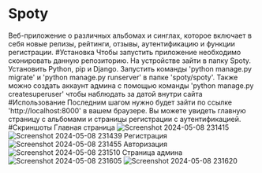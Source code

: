 # Spoty
Веб-приложение о различных альбомах и синглах, которое включает в себя новые релизы, рейтинги, отзывы, аутентификацию и функции регистрации.
#Установка
Чтобы запустить приложение необходимо сконировать данную репозиторию. На устройстве зайти в папку Spoty. Установить Python, pip и Django. Запустить команды 'python manage.py migrate' и 'python manage.py runserver' в папке 'spoty/spoty'. Также можно создать аккаунт админа с помощью команды 'python manage.py createsuperuser' чтобы наблюдать за датой внутри сайта
#Использование
Последним шагом нужно будет зайти по ссылке 'http://localhost:8000' в вашем браузере. Вы можете увидеть главную страницу с альбомами и страницы регистрации с аутентификацией.
#Скриншоты
Главная страница
![Screenshot 2024-05-08 231415](https://github.com/nuri-ririri/spoty-spoty/assets/102627265/527d15d4-e988-4b80-99db-d6cdac2f0682)
![Screenshot 2024-05-08 231439](https://github.com/nuri-ririri/spoty-spoty/assets/102627265/b6bea0e4-a551-4d55-ba84-d4ff7039a3c2)
Регистрация
![Screenshot 2024-05-08 231455](https://github.com/nuri-ririri/spoty-spoty/assets/102627265/8abe5c82-2e55-457f-b4e8-f9dd0d129b74)
Авторизация
![Screenshot 2024-05-08 231510](https://github.com/nuri-ririri/spoty-spoty/assets/102627265/5e4605b3-4a51-4e25-820e-5b26388136f7)
Страница админа
![Screenshot 2024-05-08 231605](https://github.com/nuri-ririri/spoty-spoty/assets/102627265/25165de5-75fd-4ce0-894c-2dbafe46c41e)
![Screenshot 2024-05-08 231620](https://github.com/nuri-ririri/spoty-spoty/assets/102627265/a5770497-9b66-409e-b8f9-2428d4abf0a7)
